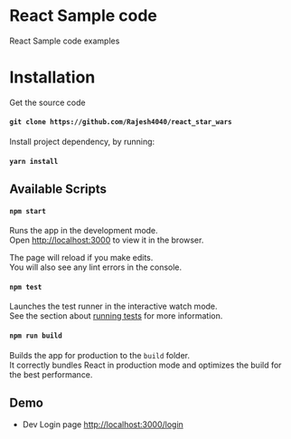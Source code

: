 # React Sample code

React Sample code examples

# Installation

Get the source code

#### `git clone https://github.com/Rajesh4040/react_star_wars`

Install project dependency, by running:

#### `yarn install`

## Available Scripts

#### `npm start`

Runs the app in the development mode.<br>
Open [http://localhost:3000](http://localhost:3000) to view it in the browser.

The page will reload if you make edits.<br>
You will also see any lint errors in the console.

#### `npm test`

Launches the test runner in the interactive watch mode.<br>
See the section about [running tests](#running-tests) for more information.

#### `npm run build`

Builds the app for production to the `build` folder.<br>
It correctly bundles React in production mode and optimizes the build for the best performance.

## Demo

* Dev Login page [http://localhost:3000/login](http://localhost:3000/login)